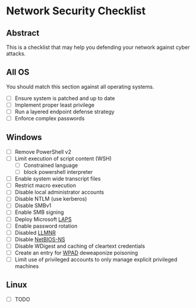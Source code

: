 # Network Security Checklist

## Abstract

This is a checklist that may help you defending your network against cyber attacks.

## All OS

You should match this section against all operating systems.

- [ ] Ensure system is patched and up to date
- [ ] Implement proper least privilege
- [ ] Run a layered endpoint defense strategy
- [ ] Enforce complex passwords

## Windows

- [ ] Remove PowerShell v2
- [ ] Limit execution of script content (WSH)
    - [ ] Constrained language
    - [ ] block powershell interpreter
- [ ] Enable system wide transcript files
- [ ] Restrict macro execution
- [ ] Disable local administrator accounts
- [ ] Disable NTLM (use kerberos)
- [ ] Disable SMBv1
- [ ] Enable SMB signing
- [ ] Deploy Microsoft [LAPS](https://technet.microsoft.com/en-us/mt227395.aspx)
- [ ] Enable password rotation
- [ ] Disabled [LLMNR](https://en.wikipedia.org/wiki/Link-Local_Multicast_Name_Resolution)
- [ ] Disable [NetBIOS-NS](https://en.wikipedia.org/wiki/NetBIOS)
- [ ] Disable WDigest and caching of cleartext credentials
- [ ] Create an entry for [WPAD](https://en.wikipedia.org/wiki/Web_Proxy_Auto-Discovery_Protocol) deweaponize poisoning
- [ ] Limit use of privileged accounts to only manage explicit privileged machines

## Linux

- [ ] TODO